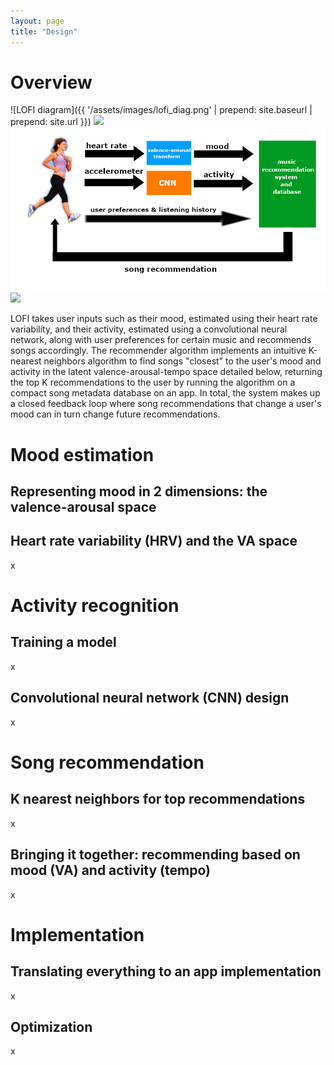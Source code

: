 ```yaml
---
layout: page
title: "Design"
---
```


# Overview



![LOFI diagram]({{ '/assets/images/lofi_diag.png' | prepend: site.baseurl | prepend: site.url }})
<img src="{{ '/overview' | prepend: site.baseurl | prepend: site.url }}">
![LOFI](/assets/images/lofi_diag.png)
<img src="m202a-winter19-lofi.github.io/assets/images/lofi_diag.png">

LOFI takes user inputs such as their mood, estimated using their heart rate variability, and their activity, estimated using a convolutional neural network, along with user preferences for certain music and recommends songs accordingly. The recommender algorithm implements an intuitive K-nearest neighbors algorithm to find songs "closest" to the user's mood and activity in the latent valence-arousal-tempo space detailed below, returning the top K recommendations to the user by running the algorithm on a compact song metadata database on an app. In total, the system makes up a closed feedback loop where song recommendations that change a user's mood can in turn change future recommendations.



# Mood estimation

## Representing mood in 2 dimensions: the valence-arousal space



## Heart rate variability (HRV) and the VA space 

x



# Activity recognition

## Training a model 

x

## Convolutional neural network (CNN) design

x



# Song recommendation

## K nearest neighbors for top recommendations 

x

## Bringing it together: recommending based on mood (VA) and activity (tempo)

x



# Implementation

## Translating everything to an app implementation 

x

## Optimization 

x